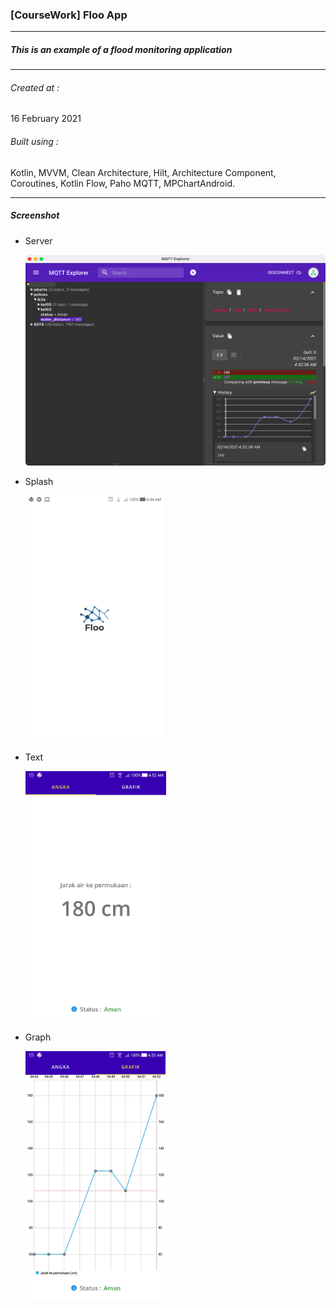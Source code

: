 ### [CourseWork] Floo App

---

##### This is an example of a flood monitoring application

---

###### Created at :

16 February 2021

###### Built using :

Kotlin, MVVM, Clean Architecture, Hilt, Architecture Component, Coroutines, Kotlin Flow, Paho MQTT,  MPChartAndroid.

---

##### Screenshot

- Server
  
  <img title="" src="Screenshot/sample-server.png" alt="" width="653">

- Splash
  
  <img src="Screenshot/sample-splash.jpg" title="" alt="" width="221">

- Text
  
  <img src="Screenshot/sample-text.jpg" title="" alt="" width="225">

- Graph
  
  <img title="" src="Screenshot/sample-graph.jpg" alt="" width="224">

